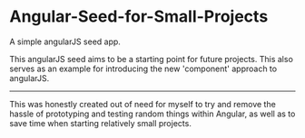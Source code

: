 # Angular-Seed-for-Small-Projects
A simple angularJS seed app.

This angularJS seed aims to be a starting point for future projects. This also serves
as an example for introducing the new 'component' approach to angularJS.

---------------------------------------------

This was honestly created out of need for myself to try and remove the hassle of
prototyping and testing random things within Angular, as well as to save time when starting
relatively small projects.
